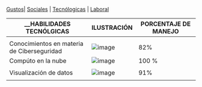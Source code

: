 
[Gustos](./Gustos.md)| [Sociales](./Sociales.md) | [Tecnólogicas](./Tecnólogicas.md) | [Laboral](./Laboral.md) 

| __HABILIDADES TECNÓLGICAS | ILUSTRACIÓN | PORCENTAJE DE MANEJO|
|-------------------------|-------------|--------------|
|                                                      |
| Conocimientos en materia de Ciberseguridad| ![image](https://user-images.githubusercontent.com/99773679/157128809-525cd755-c40b-4e45-be69-aebd863a9eb5.png) |82% |
| Compúto en la nube  | ![image](https://user-images.githubusercontent.com/99773679/157130087-37c67c58-5303-4965-b970-25e8cf377319.png) | 100 %|
|                                                      |
|  Visualización de datos |![image](https://user-images.githubusercontent.com/99773679/157130665-136a3f9e-f781-4b7b-873d-caa1c6d7c590.png)| 91% |
|                                                      |


                                                     
